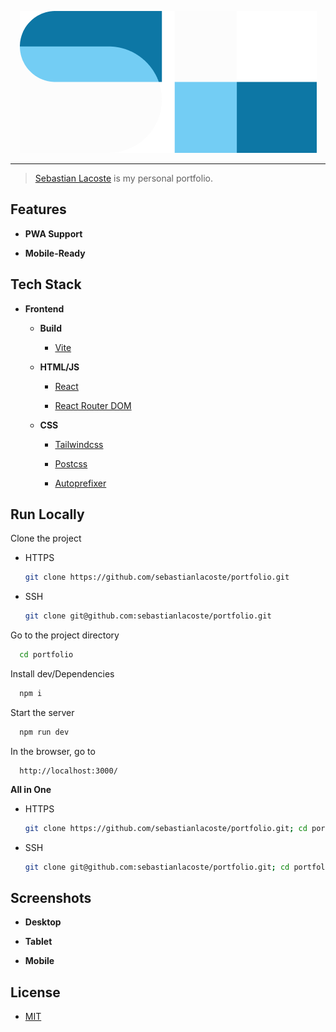 <p align="center">
  <a href="" target="_blank" rel="noopener noreferrer">
    <img width="" src="./doc/Readme/Logo.png" alt="Tracrypt logo">
  </a>
</p>
<hr/>

> [Sebastian Lacoste]() is my personal portfolio.

## Features

- **PWA Support**

- **Mobile-Ready**

## Tech Stack

- **Frontend**

  - **Build**

    - [Vite](https://github.com/vitejs/vite)

  - **HTML/JS**

    - [React](https://github.com/facebook/react)

    - [React Router DOM](https://github.com/remix-run/react-router)

  - **CSS**

    - [Tailwindcss](https://github.com/tailwindlabs/tailwindcss)

    - [Postcss](https://github.com/postcss/postcss)

    - [Autoprefixer](https://github.com/postcss/autoprefixer)

## Run Locally

Clone the project

- HTTPS

  ```bash
  git clone https://github.com/sebastianlacoste/portfolio.git
  ```

- SSH

  ```bash
  git clone git@github.com:sebastianlacoste/portfolio.git
  ```

Go to the project directory

```bash
  cd portfolio
```

Install dev/Dependencies

```bash
  npm i
```

Start the server

```bash
  npm run dev
```

In the browser, go to

```
  http://localhost:3000/
```

**All in One**

- HTTPS

  ```bash
  git clone https://github.com/sebastianlacoste/portfolio.git; cd portfolio; npm i; npm run dev;
  ```

- SSH

  ```bash
  git clone git@github.com:sebastianlacoste/portfolio.git; cd portfolio; npm i; npm run dev;
  ```

## Screenshots

- **Desktop**

- **Tablet**

- **Mobile**

## License

- [MIT](./LICENSE)